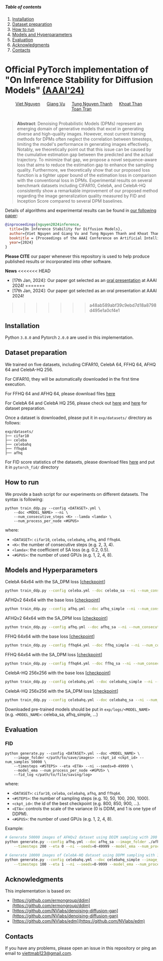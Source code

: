 ##### Table of contents
1. [Installation](#installation)
2. [Dataset preparation](#dataset-preparation)
3. [How to run](#how-to-run)
4. [Models and Hyperparameters](#models-and-hyperparameters)
5. [Evaluation](#evaluation)
6. [Acknowledgments](#acknowledgments)
7. [Contacts](#contacts)

# Official PyTorch implementation of "On Inference Stability for Diffusion Models" [(AAAI'24)](https://arxiv.org/abs/2312.12431)
<div align="center">
  <a href="https://github.com/viettmab" target="_blank">Viet&nbsp;Nguyen</a> &emsp;
  <a href="https://ginlov.github.io" target="_blank">Giang&nbsp;Vu</a> &emsp;
  <a href="https://github.com/tungnthust" target="_blank">Tung&nbsp;Nguyen&nbsp;Thanh</a> &emsp;
  <a href="https://users.soict.hust.edu.vn/khoattq/index.htm" target="_blank">Khoat&nbsp;Than</a> &emsp;
  <a href="https://scholar.google.com.vn/citations?user=PnwSuNMAAAAJ" target="_blank">Toan&nbsp;Tran</a>
  <br> <br>
  
</div>

> **Abstract**: Denoising Probabilistic Models (DPMs) represent an emerging domain of generative models that excel in generating diverse and high-quality images. However, most current training methods for DPMs often neglect the correlation between timesteps, limiting the model's performance in generating images effectively. Notably, we theoretically point out that this issue can be caused by the cumulative estimation gap between the predicted and the actual trajectory. To minimize that gap, we propose a novel sequence-aware loss that aims to reduce the estimation gap to enhance the sampling quality. Furthermore, we theoretically show that our proposed loss function is a tighter upper bound of the estimation loss in comparison with the conventional loss in DPMs. Experimental results on several benchmark datasets including CIFAR10, CelebA, and CelebA-HQ consistently show a remarkable improvement of our proposed method regarding the image generalization quality measured by FID and Inception Score compared to several DPM baselines.

Details of algorithms and experimental results can be found in [our following paper](https://arxiv.org/abs/2312.12431):
```bibtex
@inproceedings{nguyen2024inference,
  title={On Inference Stability for Diffusion Models},
  author={Viet Nguyen and Giang Vu and Tung Nguyen Thanh and Khoat Than and Toan Tran},
  booktitle = {Proceedings of the AAAI Conference on Artificial Intelligence}
  year={2024}
}
```
**Please CITE** our paper whenever this repository is used to help produce published results or incorporated into other software.

**News**
<<<<<<< HEAD
- [17th Jan, 2024]: Our paper got selected as an [oral presentation](https://aaai.org/wp-content/uploads/2024/01/AAAI-24-Oral-Papers-Schedule.pdf) at AAAI 2024!
=======
- [17th Jan, 2024]: Our paper got selected as an oral presentation at AAAI 2024!
>>>>>>> a48ab589abf39c9ebd7d18a8798d495e1a0cf4e1



## Installation ##
Python `3.8.0` and Pytorch `2.0.0` are used in this implementation.

<!-- It is recommended to create `conda` env from our provided [environment.yml](./environment.yml):
```
conda env create -f environment.yml
conda activate sadpm
``` -->

<!-- Or you can install the necessary libraries as follows:
```bash
pip install -r requirements.txt
``` -->

## Dataset preparation ##
We trained on five datasets, including CIFAR10, CelebA 64, FFHQ 64, AFHQ 64 and CelebA-HQ 256. 

For CIFAR10, they will be automatically downloaded in the first time execution. 

For FFHQ 64 and AFHQ 64, please download files [here](https://drive.google.com/drive/folders/1QvhF8wfPtnoZY8YMGGEdRlNDUhb0kV3E)

For CelebA 64 and CelebA HQ 256, please check out [here](https://mmlab.ie.cuhk.edu.hk/projects/CelebA.html) and [here](https://github.com/NVlabs/NVAE#set-up-file-paths-and-data) for dataset preparation.

Once a dataset is downloaded, please put it in `exp/datasets/` directory as follows:
```
exp/datasets/
├── cifar10
├── celeba
├── celebahq
├── ffhq64
├── afhq
```

For FID score statistics of the datasets, please download files [here](https://drive.google.com/drive/folders/1_T6Sp1rC8LqqOjhMo9uDX2KHg6beWcBQ) and put it in `pytorch_fid/` directory

## How to run ##
We provide a bash script for our experiments on different datasets. The syntax is following:
```
python train_ddp.py --config <DATASET>.yml \
    --doc <MODEL_NAME> --ni \
    --num_consecutive_steps <K> --lamda <lamda> \
    --num_process_per_node <#GPUS>
```
where:
- `<DATASET>`: `cifar10`, `celeba`, `celebahq`, `afhq`, and `ffhq64`.
- `<K>`: the number of consecutive steps (e.g. 2, 3, 4).
- `<lamda>`: the coefficient of SA loss (e.g. 0.2, 0.5).
- `<#GPUS>`: the number of used GPUs (e.g. 1, 2, 4, 8).

## Models and Hyperparameters ##

CelebA 64x64 with the SA_DPM loss [[checkpoint](https://drive.google.com/drive/folders/1L-2EPsD5cZ07XA55ke1gzx38NLOSoOyF)]
```bash
python train_ddp.py --config celeba.yml --doc celeba_sa --ni --num_consecutive_steps 2 --lamda 1 --num_process_per_node 4
```

AFHQv2 64x64 with the base loss [[checkpoint](https://drive.google.com/drive/folders/1P85qx4PjhDbN10ke2OeJeZlTH4Ls6AFn)]
```bash
python train_ddp.py --config afhq.yml --doc afhq_simple --ni --num_consecutive_steps 0 --lamda 0 --num_process_per_node 4
```

AFHQv2 64x64 with the SA_DPM loss [[checkpoint](https://drive.google.com/drive/folders/1Tj0HiA0qBJ3k5_ot2FI9jBPK75oJdcty)]
```bash
python train_ddp.py --config afhq.yml --doc afhq_sa --ni --num_consecutive_steps 2 --lamda 0.2 --num_process_per_node 4
```

FFHQ 64x64 with the base loss [[checkpoint](https://drive.google.com/drive/folders/1V2s3MFXgT4kVsZMjrtmiKBnZ2ALKePkz)]
```bash
python train_ddp.py --config ffhq64.yml --doc ffhq_simple --ni --num_consecutive_steps 0 --lamda 0 --num_process_per_node 4
```

FFHQ 64x64 with the SA_DPM loss [[checkpoint](https://drive.google.com/drive/folders/1ET8SXPBh-3OPk3oOEPMhimqce4M2KKxk)]
```bash
python train_ddp.py --config ffhq64.yml --doc ffhq_sa --ni --num_consecutive_steps 2 --lamda 0.5 --num_process_per_node 4
```

CelebA-HQ 256x256 with the base loss [[checkpoint](https://drive.google.com/drive/folders/15T9CvC1rfok1ky4m7LZiI0qQvm5ARw8W)]
```bash
python train_ddp.py --config celebahq.yml --doc celebahq_simple --ni --num_consecutive_steps 0 --lamda 0 --num_process_per_node 4
```

CelebA-HQ 256x256 with the SA_DPM loss [[checkpoint](https://drive.google.com/drive/folders/1Ce9TFx4lb57eyY121Y4-aIfx-3xZ2bah)]
```bash
python train_ddp.py --config celebahq.yml --doc celebahq_sa --ni --num_consecutive_steps 2 --lamda 0.1 --num_process_per_node 4
```

Downloaded pre-trained models should be put in `exp/logs/<MODEL_NAME>` (e.g. `<MODEL_NAME>`:  celeba_sa, afhq_simple, ...)

## Evaluation ##
### FID ###
```
python generate.py --config <DATASET>.yml --doc <MODEL_NAME> \
    --image_folder </path/to/save/images> --ckpt_id <ckpt_id> --num_samples 50000 \
    --timesteps <#STEPS> --eta <ETA> --ni --seeds=0-49999 \
    --model_ema --num_process_per_node <#GPUS> \
    --fid_log </path/to/file/saving/log>
```
where:
- `<DATASET>`: `cifar10`, `celeba`, `celebahq`, `afhq`, and `ffhq64`.
- `<#STEPS>`: the number of sampling steps (e.g. 10, 50, 100, 200, 1000).
- `<ckpt_id>`: the id of the best checkpoint  (e.g. 800, 850, 900, ...).
- `<ETA>`: controls the scale of the variance (0 is DDIM, and 1 is one type of DDPM).
- `<#GPUS>`: the number of used GPUs (e.g. 1, 2, 4, 8).

Example: 
```bash
# Generate 50000 images of AFHQv2 dataset using DDIM sampling with 200 steps (4 GPUs)
python generate.py --config afhq.yml --doc afhq_sa --image_folder ./afhq_sa/1500_DDIM_T200 --ckpt_id 1500 --num_samples 50000 \
    --timesteps 200 --eta 0 --ni --seeds=0-49999 --model_ema --num_process_per_node 4 --fid_log fid_afhq_sa.txt

# Generate 10000 images of CelebA-HQ dataset using DDPM sampling with 100 steps (4 GPUs)
python generate.py --config celebahq.yml --doc celebahq_simple --image_folder ./celebahq_simple/700_DDPM_T100 --ckpt_id 700 --num_samples 10000 \
    --timesteps 100 --eta 1 --ni --seeds=0-9999 --model_ema --num_process_per_node 4 --fid_log fid_celebahq_simple.txt
```


## Acknowledgments
This implementation is based on:
- [https://github.com/ermongroup/ddim](https://github.com/ermongroup/ddim) 
- [https://github.com/NVlabs/denoising-diffusion-gan](https://github.com/NVlabs/denoising-diffusion-gan)
- [https://github.com/NVlabs/edm](https://github.com/NVlabs/edm)

## Contacts ##
If you have any problems, please open an issue in this repository or ping an email to [viettmab123@gmail.com](mailto:viettmab123@gmail.com).
